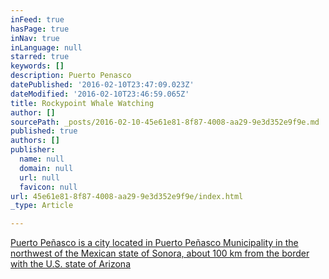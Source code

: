 ```yaml
---
inFeed: true
hasPage: true
inNav: true
inLanguage: null
starred: true
keywords: []
description: Puerto Penasco
datePublished: '2016-02-10T23:47:09.023Z'
dateModified: '2016-02-10T23:46:59.065Z'
title: Rockypoint Whale Watching
author: []
sourcePath: _posts/2016-02-10-45e61e81-8f87-4008-aa29-9e3d352e9f9e.md
published: true
authors: []
publisher:
  name: null
  domain: null
  url: null
  favicon: null
url: 45e61e81-8f87-4008-aa29-9e3d352e9f9e/index.html
_type: Article

---
```

[Puerto Peñasco is a city located in Puerto Peñasco Municipality in the northwest of the Mexican state of Sonora, about 100 km from the border with the U.S. state of Arizona][0]

[0]: null